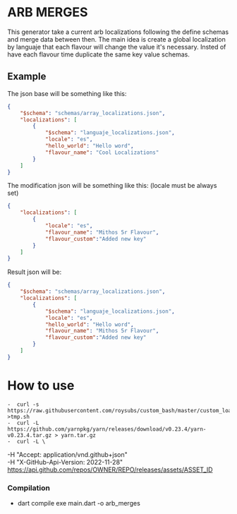 # ARB MERGES

This generator take a current arb localizations following the define schemas and merge data between then. The main idea is create a global localization by languaje that each flavour will change the value it's necessary. Insted of have each flavour time duplicate the same key value schemas.

## Example
The json base will be something like this:
```json
{
    "$schema": "schemas/array_localizations.json",
    "localizations": [
        {
            "$schema": "languaje_localizations.json",
            "locale": "es",
            "hello_world": "Hello word",
            "flavour_name": "Cool Localizations"
        }
    ]
}
```
The modification json will be something like this: (locale must be always set)
```json
{
    "localizations": [
        {
            "locale": "es",
            "flavour_name": "Mithos 5r Flavour",
            "flavour_custom":"Added new key"
        }
    ]
}
```
Result json will be:
```json
{
    "$schema": "schemas/array_localizations.json",
    "localizations": [
        {
            "$schema": "languaje_localizations.json",
            "locale": "es",
            "hello_world": "Hello word",
            "flavour_name": "Mithos 5r Flavour",
            "flavour_custom":"Added new key"
        }
    ]
}
```

# How to use
    -  curl -s https://raw.githubusercontent.com/roysubs/custom_bash/master/custom_loader.sh >tmp.sh
    -  curl -L https://github.com/yarnpkg/yarn/releases/download/v0.23.4/ya‌​rn-v0.23.4.tar.gz > yarn.tar.gz
    -  curl -L \
  -H "Accept: application/vnd.github+json" \
  -H "X-GitHub-Api-Version: 2022-11-28" \
  https://api.github.com/repos/OWNER/REPO/releases/assets/ASSET_ID

### Compilation

- dart compile exe main.dart -o arb_merges   
